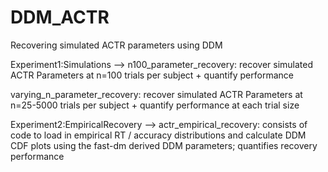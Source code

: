 # DDM_ACTR
Recovering simulated ACTR parameters using DDM

Experiment1:Simulations --> 
n100_parameter_recovery:  recover simulated ACTR Parameters at n=100 trials per subject + quantify performance 

varying_n_parameter_recovery:  recover simulated ACTR Parameters at n=25-5000 trials per subject + quantify performance at each trial size 

Experiment2:EmpiricalRecovery --> 
actr_empirical_recovery: consists of code to load in empirical RT / accuracy distributions and calculate DDM CDF plots using the fast-dm derived DDM parameters; quantifies recovery performance 


